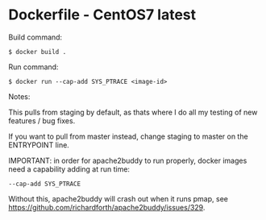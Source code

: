 # Dockerfile - CentOS7 latest

Build command:

	$ docker build .


Run command:

	$ docker run --cap-add SYS_PTRACE <image-id>

Notes:

This pulls from staging by default, as thats where I do all my testing of new features / bug fixes.

If you want to pull from master instead, change staging to master on the ENTRYPOINT line.

IMPORTANT: in order for apache2buddy to run properly, docker images need a capability adding at run time:

	--cap-add SYS_PTRACE

Without this, apache2buddy will crash out when it runs pmap, see https://github.com/richardforth/apache2buddy/issues/329.
